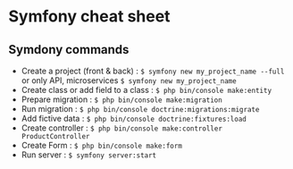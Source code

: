 # Symfony cheat sheet

## Symdony commands
- Create a project (front & back) : `$ symfony new my_project_name --full` or only API, microservices `$ symfony new my_project_name`
- Create class or add field to a class : `$ php bin/console make:entity`
- Prepare migration : `$ php bin/console make:migration`
- Run migration : `$ php bin/console doctrine:migrations:migrate`
- Add fictive data : `$ php bin/console doctrine:fixtures:load`
- Create controller : `$ php bin/console make:controller ProductController`
- Create Form : `$ php bin/console make:form`
- Run server : `$ symfony server:start`